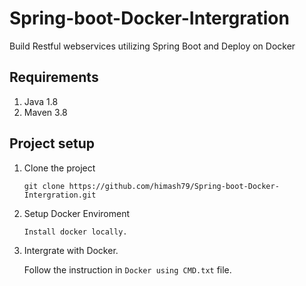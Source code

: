 # Spring-boot-Docker-Intergration
Build Restful webservices utilizing Spring Boot and Deploy on Docker

## Requirements

01) Java 1.8
02) Maven 3.8

## Project setup

01) Clone the project

		git clone https://github.com/himash79/Spring-boot-Docker-Intergration.git

02) Setup Docker Enviroment

		Install docker locally.
		
03) Intergrate with Docker.

    Follow the instruction in `Docker using CMD.txt` file.
